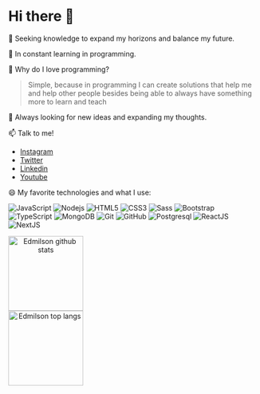 # Hi there 👋


🔭 Seeking knowledge to expand my horizons and balance my future.

🌱 In constant learning in programming.

🤔 Why do I love programming? 
  > Simple, because in programming I can create solutions that help me and help other people besides being able to always have something more to learn and teach

💬 Always looking for new ideas and expanding my thoughts.

📫 Talk to me!

  - [Instagram](https://www.instagram.com/dksecurityofc?r=nametag)
  - [Twitter](https://twitter.com/DkSecurity?s=09)
  - [Linkedin](https://www.linkedin.com/in/edmilson-jesus-4128711b5)
  - [Youtube](https://youtube.com/channel/UCbwEh03h1sPpKfXv4dBIchA)

😄 My favorite technologies and what I use:

  ![JavaScript](https://img.shields.io/badge/-JavaScript-black?style=flat-square&logo=javascript)
  ![Nodejs](https://img.shields.io/badge/-Nodejs-339933?style=flat-square&logo=Node.js&logoColor=white)
  ![HTML5](https://img.shields.io/badge/-HTML5-E34F26?style=flat-square&logo=html5&logoColor=white)
  ![CSS3](https://img.shields.io/badge/-CSS3-1572B6?style=flat-square&logo=css3)
  ![Sass](https://img.shields.io/badge/-Sass-CC6699?style=flat-square&logo=sass&logoColor=white)
  ![Bootstrap](https://img.shields.io/badge/-Bootstrap-563D7C?style=flat-square&logo=bootstrap)
  ![TypeScript](https://img.shields.io/badge/-TypeScript-black?style=flat-square&logo=typescript)
  ![MongoDB](https://img.shields.io/badge/-MongoDB-black?style=flat-square&logo=mongodb)
  ![Git](https://img.shields.io/badge/-Git-black?style=flat-square&logo=git)
  ![GitHub](https://img.shields.io/badge/-GitHub-181717?style=flat-square&logo=github)
  ![Postgresql](https://img.shields.io/badge/-Postgresql-blue?style=flat-square&logo=postgresql)
  ![ReactJS](https://img.shields.io/badge/-ReactJS-black?style=flat-square&logo=react)
  ![NextJS](https://img.shields.io/badge/-NextJS-black?style=flat-square&logo=vercel )


<div style="display:inline" align="center">
<img src="https://github-readme-stats.vercel.app/api?username=edmilson-dk&show_icons=true&?count_private=true&theme=dracula&include_all_commits=true" height="150" alt="Edmilson github stats" />
<br>
<img src="https://github-readme-stats.vercel.app/api/top-langs/?username=edmilson-dk&hide=Makefile&layout=compact" height="150" alt="Edmilson top langs" />
</div>

